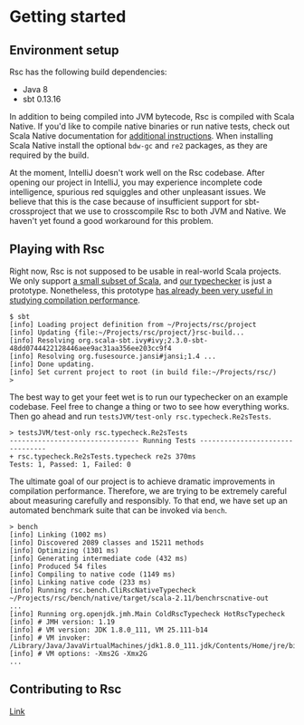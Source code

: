 <!-- Copyright (c) 2017 Twitter, Inc. -->
<!-- Licensed under the Apache License, Version 2.0 (see LICENSE.md). -->

# Getting started

## Environment setup

Rsc has the following build dependencies:
  * Java 8
  * sbt 0.13.16

In addition to being compiled into JVM bytecode, Rsc is compiled with Scala
Native. If you'd like to compile native binaries or run native tests, check out
Scala Native documentation for
[additional instructions](http://www.scala-native.org/en/latest/user/setup.html).
When installing Scala Native install the optional `bdw-gc` and `re2` packages, as they
are required by the build.

At the moment, IntelliJ doesn't work well on the Rsc codebase. After opening
our project in IntelliJ, you may experience incomplete code intelligence,
spurious red squiggles and other unpleasant issues. We believe that this
is the case because of insufficient support for sbt-crossproject that we use
to crosscompile Rsc to both JVM and Native. We haven't yet found a good
workaround for this problem.

## Playing with Rsc

Right now, Rsc is not supposed to be usable in real-world Scala projects.
We only support [a small subset of Scala](language.md), and
[our typechecker](compiler.md) is just a prototype.
Nonetheless, this prototype [has already been very useful in studying compilation
performance](performance.md).

```
$ sbt
[info] Loading project definition from ~/Projects/rsc/project
[info] Updating {file:~/Projects/rsc/project/}rsc-build...
[info] Resolving org.scala-sbt.ivy#ivy;2.3.0-sbt-48dd0744422128446aee9ac31aa356ee203cc9f4
[info] Resolving org.fusesource.jansi#jansi;1.4 ...
[info] Done updating.
[info] Set current project to root (in build file:~/Projects/rsc/)
>
```

The best way to get your feet wet is to run our typechecker on an example
codebase. Feel free to change a thing or two to see how everything works.
Then go ahead and run `testsJVM/test-only rsc.typecheck.Re2sTests`.

```
> testsJVM/test-only rsc.typecheck.Re2sTests
-------------------------------- Running Tests --------------------------------
+ rsc.typecheck.Re2sTests.typecheck re2s 370ms
Tests: 1, Passed: 1, Failed: 0
```

The ultimate goal of our project is to achieve dramatic improvements
in compilation performance. Therefore, we are trying to be extremely careful
about measuring carefully and responsibly. To that end, we have set up
an automated benchmark suite that can be invoked via `bench`.

```
> bench
[info] Linking (1002 ms)
[info] Discovered 2089 classes and 15211 methods
[info] Optimizing (1301 ms)
[info] Generating intermediate code (432 ms)
[info] Produced 54 files
[info] Compiling to native code (1149 ms)
[info] Linking native code (233 ms)
[info] Running rsc.bench.CliRscNativeTypecheck ~/Projects/rsc/bench/native/target/scala-2.11/benchrscnative-out
...
[info] Running org.openjdk.jmh.Main ColdRscTypecheck HotRscTypecheck
[info] # JMH version: 1.19
[info] # VM version: JDK 1.8.0_111, VM 25.111-b14
[info] # VM invoker: /Library/Java/JavaVirtualMachines/jdk1.8.0_111.jdk/Contents/Home/jre/bin/java
[info] # VM options: -Xms2G -Xmx2G
...
```

## Contributing to Rsc

[Link](contributing.md)
